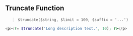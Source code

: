 ## Truncate Function

> `$truncate($string, $limit = 100, $suffix = '...')`

``` php
<p><?= $truncate('Long description text.', 10); ?></p>
```